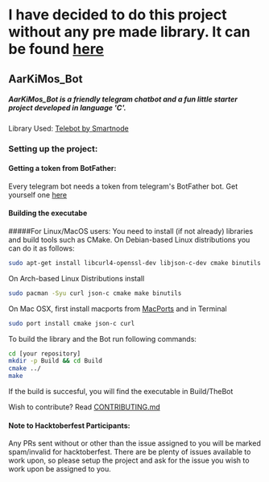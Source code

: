 # I have decided to do this project without any pre made library. It can be found [here](https://github.com/AarKiMos/AarKiMos_Bot)

## AarKiMos_Bot 
##### AarKiMos_Bot is a friendly telegram chatbot and a fun little starter project developed in language 'C'.

Library Used: [Telebot by Smartnode](https://github.com/smartnode/telebot)

### Setting up the project:

#### Getting a token from BotFather:
Every telegram bot needs a token from telegram's BotFather bot. Get yourself one [here](https://core.telegram.org/bots#6-botfather)

#### Building the executabe

#####For Linux/MacOS users:
You need to install (if not already) libraries and build tools such as CMake.
On Debian-based Linux distributions you can do it as follows:

```sh
sudo apt-get install libcurl4-openssl-dev libjson-c-dev cmake binutils make
```
On Arch-based Linux Distributions install
```sh
sudo pacman -Syu curl json-c cmake make binutils
```

On Mac OSX, first install macports from [MacPorts](https://www.macports.org/install.php) and in Terminal

```sh
sudo port install cmake json-c curl
```

To build the library and the Bot run following commands:

```sh
cd [your repository]
mkdir -p Build && cd Build
cmake ../
make
```
If the build is succesful, you will find the executable in Build/TheBot


Wish to contribute? Read [CONTRIBUTING.md](./CONTRIBUTING.md)

#### Note to Hacktoberfest Participants:
Any PRs sent without or other than the issue assigned to you will be marked spam/invalid for hacktoberfest. 
There are be plenty of issues available to work upon, so please setup the project and ask for the issue you wish to work upon be assigned to you.



